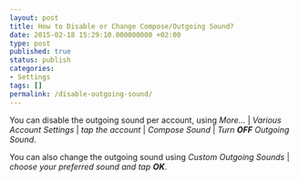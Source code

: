 ```yaml
---
layout: post
title: How to Disable or Change Compose/Outgoing Sound?
date: 2015-02-18 15:29:10.000000000 +02:00
type: post
published: true
status: publish
categories:
- Settings
tags: []
permalink: /disable-outgoing-sound/
---
```


You can disable the outgoing sound per account, using *More...* \| *Various Account Settings* \| *tap the account* \| *Compose Sound* \| *Turn **OFF** Outgoing Sound*.

You can also change the outgoing sound using *Custom Outgoing Sounds* \| *choose your preferred sound and tap **OK***.